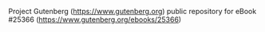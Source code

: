 Project Gutenberg (https://www.gutenberg.org) public repository for eBook #25366 (https://www.gutenberg.org/ebooks/25366)
